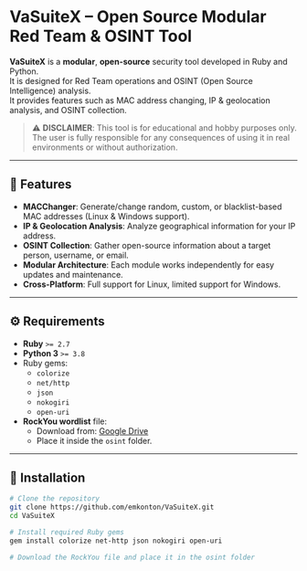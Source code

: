 # VaSuiteX – Open Source Modular Red Team & OSINT Tool

**VaSuiteX** is a **modular**, **open-source** security tool developed in Ruby and Python.  
It is designed for Red Team operations and OSINT (Open Source Intelligence) analysis.  
It provides features such as MAC address changing, IP & geolocation analysis, and OSINT collection.

> ⚠ **DISCLAIMER**: This tool is for educational and hobby purposes only.  
> The user is fully responsible for any consequences of using it in real environments or without authorization.

---

## 📌 Features

- **MACChanger**: Generate/change random, custom, or blacklist-based MAC addresses (Linux & Windows support).
- **IP & Geolocation Analysis**: Analyze geographical information for your IP address.
- **OSINT Collection**: Gather open-source information about a target person, username, or email.
- **Modular Architecture**: Each module works independently for easy updates and maintenance.
- **Cross-Platform**: Full support for Linux, limited support for Windows.

---

## ⚙ Requirements

- **Ruby** `>= 2.7`
- **Python 3** `>= 3.8`
- Ruby gems:
  - `colorize`
  - `net/http`
  - `json`
  - `nokogiri`
  - `open-uri`
- **RockYou wordlist** file:
  - Download from: [Google Drive](https://drive.google.com/file/d/1njSHmszGGCwrPsyYnh-fttsPVGwjbyxC/view?usp=sharing)  
  - Place it inside the `osint` folder.

---

## 🔧 Installation

```bash
# Clone the repository
git clone https://github.com/emkonton/VaSuiteX.git
cd VaSuiteX

# Install required Ruby gems
gem install colorize net-http json nokogiri open-uri

# Download the RockYou file and place it in the osint folder
